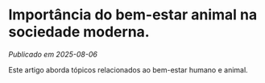 # Importância do bem-estar animal na sociedade moderna.

*Publicado em 2025-08-06*

Este artigo aborda tópicos relacionados ao bem-estar humano e animal.
